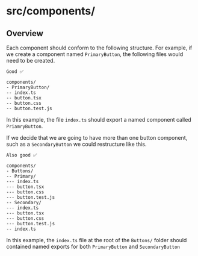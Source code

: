 # src/components/

## Overview

Each component should conform to the following structure. For example, if we create a component named `PrimaryButton`, the following files would need to be created.

```
Good ✅

components/
- PrimaryButton/
-- index.ts
-- button.tsx
-- button.css
-- button.test.js
```

In this example, the file `index.ts` should export a named component called `PriamryButton`.

If we decide that we are going to have more than one button component, such as a `SecondaryButton` we could restructure like this.

```
Also good ✅

components/
- Buttons/
-- Primary/
--- index.ts
--- button.tsx
--- button.css
--- button.test.js
-- Secondary/
--- index.ts
--- button.tsx
--- button.css
--- button.test.js
-- index.ts
```

In this example, the `index.ts` file at the root of the `Buttons/` folder should contained named exports for both `PrimaryButton` and `SecondaryButton`
